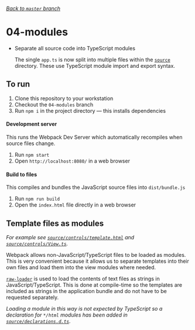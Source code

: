 _[Back to `master` branch](https://github.com/DunedinJS/migrating-to-modern-js-typescript)_

# 04-modules

* Separate all source code into TypeScript modules

  The single `app.ts` is now split into multiple files within the [`source`](./source/) directory.
  These use TypeScript module import and export syntax.

## To run

1. Clone this repository to your workstation
1. Checkout the `04-modules` branch
1. Run `npm i` in the project directory &mdash; this installs dependencies

#### Development server

This runs the Webpack Dev Server which automatically recompiles when source files change.

1. Run `npm start`
1. Open `http://localhost:8080/` in a web browser

#### Build to files

This compiles and bundles the JavaScript source files into `dist/bundle.js`

1. Run `npm run build`
1. Open the `index.html` file directly in a web browser

## Template files as modules

_For example see [`source/controls/template.html`](./source/controls/template.html)
and [`source/controls/View.ts`](./source/controls/View.ts)._

Webpack allows non-JavaScript/TypeScript files to be loaded as modules.
This is very convenient because it allows us to separate templates into their
own files and load them into the view modules where needed.

[`raw-loader`](https://github.com/webpack/raw-loader) is used to load the
contents of text files as strings in JavaScript/TypeScript.
This is done at compile-time so the templates are included as strings in the
application bundle and do not have to be requested separately.

_Loading a module in this way is not expected by TypeScript so a declaration for
`*/html` modules has been added in [`source/declarations.d.ts`](./source/declarations.d.ts)_.

